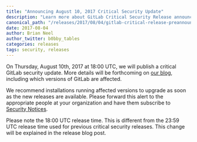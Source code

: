 ```yaml
---
title: "Announcing August 10, 2017 Critical Security Update"
description: "Learn more about GitLab Critical Security Release announced August 10, 2017 for GitLab Community Edition (CE) and Enterprise Edition (EE)"
canonical_path: "/releases/2017/08/04/gitlab-critical-release-preannouncement/"
date: 2017-08-04
author: Brian Neel
author_twitter: b0bby_tables
categories: releases
tags: security, releases
---
```


On Thursday, August 10th, 2017 at 18:00 UTC, we will publish a critical GitLab
security update. More details will be forthcoming on [our blog], including
which versions of GitLab are affected.

We recommend installations running affected versions to upgrade as soon as the
new releases are available. Please forward this alert to the appropriate people
at your organization and have them subscribe to [Security Notices].

Please note the 18:00 UTC release time. This is different from the 23:59 UTC
release time used for previous critical security releases. This change will be
explained in the release blog post.

[our blog]: /blog/
[Security Notices]: /company/contact/#security-notices

<!-- more -->
